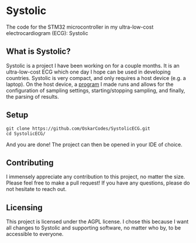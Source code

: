 # Systolic
The code for the STM32 microcontroller in my ultra-low-cost electrocardiogram (ECG): Systolic

## What is Systolic?
Systolic is a project I have been working on for a couple months. It is an ultra-low-cost ECG which one day I hope can be used in developing countries. Systolic is very compact, and only requires a host device (e.g. a laptop). On the host device, a [program]( https://github.com/OskarCodes/SystolicHost) I made runs and allows for the configuration of sampling settings, starting/stopping sampling, and finally, the parsing of results.

## Setup
```shell
git clone https://github.com/OskarCodes/SystolicECG.git
cd SystolicECG/
```
And you are done! The project can then be opened in your IDE of choice.

## Contributing
I immensely appreciate any contribution to this project, no matter the size. Please feel free to make a pull request! If you have any questions, please do not hesitate to reach out.

## Licensing
This project is licensed under the AGPL license. I chose this because I want all changes to Systolic and supporting software, no matter who by, to be accessible to everyone.
